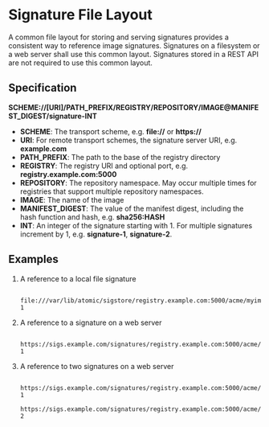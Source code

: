 # Signature File Layout

A common file layout for storing and serving signatures provides a consistent way to reference image signatures. Signatures on a filesystem or a web server shall use this common layout. Signatures stored in a REST API are not required to use this common layout.

## Specification

**SCHEME://[URI]/PATH_PREFIX/REGISTRY/REPOSITORY/IMAGE@MANIFEST_DIGEST/signature-INT**

* **SCHEME**: The transport scheme, e.g. **file://** or **https://**
* **URI**: For remote transport schemes, the signature server URI, e.g. **example.com**
* **PATH_PREFIX**: The path to the base of the registry directory
* **REGISTRY**: The registry URI and optional port, e.g. **registry.example.com:5000**
* **REPOSITORY**: The repository namespace. May occur multiple times for registries that support multiple repository namespaces.
* **IMAGE**: The name of the image
* **MANIFEST_DIGEST**: The value of the manifest digest, including the hash function and hash, e.g. **sha256:HASH**
* **INT**: An integer of the signature starting with 1. For multiple signatures increment by 1, e.g. **signature-1**, **signature-2**.

## Examples

1. A reference to a local file signature

        file:///var/lib/atomic/sigstore/registry.example.com:5000/acme/myimage@sha256:b1c302ecc8e21804a288491cedfed9bd3db972ac8367ccab7340b33ecd1cb8eb/signature-1
1. A reference to a signature on a web server

        https://sigs.example.com/signatures/registry.example.com:5000/acme/myimage@sha256:b1c302ecc8e21804a288491cedfed9bd3db972ac8367ccab7340b33ecd1cb8eb/signature-1
1. A reference to two signatures on a web server

        https://sigs.example.com/signatures/registry.example.com:5000/acme/myimage@sha256:b1c302ecc8e21804a288491cedfed9bd3db972ac8367ccab7340b33ecd1cb8eb/signature-1
        https://sigs.example.com/signatures/registry.example.com:5000/acme/myimage@sha256:b1c302ecc8e21804a288491cedfed9bd3db972ac8367ccab7340b33ecd1cb8eb/signature-2

